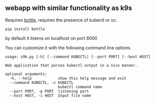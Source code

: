 

## webapp with similar functionality as k9s

Requires [bottle](https://bottlepy.org/docs/dev/), requires the presence of kubectl or oc.


```
pip install bottle
```

by default it listens on localhost on port 8000


You can customize it with the following command line options
```
usage: s9k.py [-h] [--command KUBECTL] [--port PORT] [--host HOST]

Web application that parses kubectl output in a nice manner.

optional arguments:
  -h, --help            show this help message and exit
  --command KUBECTL, -c KUBECTL
                        kubectl command name
  --port PORT, -p PORT  listening port
  --host HOST, -i HOST  Input file name
```

